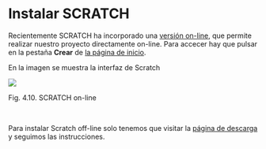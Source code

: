 
# Instalar SCRATCH

Recientemente SCRATCH ha incorporado una [versión on-line](http://scratch.mit.edu/projects/editor/?tip_bar=getStarted), que permite realizar nuestro proyecto directamente on-line. Para accecer hay que pulsar en la pestaña **Crear** de [la página de inicio](http://scratch.mit.edu/).

En la imagen se muestra la interfaz de Scratch

![](scratch_interfaz.jpg)
<td style="text-align: center;">Fig. 4.10. SCRATCH on-line</td>

 

Para instalar Scratch off-line solo tenemos que visitar la [página de descarga](http://scratch.mit.edu/scratch2download/) y seguimos las instrucciones.

